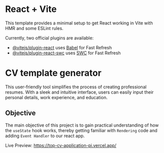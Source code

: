 # React + Vite

This template provides a minimal setup to get React working in Vite with HMR and some ESLint rules.

Currently, two official plugins are available:

- [@vitejs/plugin-react](https://github.com/vitejs/vite-plugin-react/blob/main/packages/plugin-react/README.md) uses [Babel](https://babeljs.io/) for Fast Refresh
- [@vitejs/plugin-react-swc](https://github.com/vitejs/vite-plugin-react-swc) uses [SWC](https://swc.rs/) for Fast Refresh


# CV template generator
This user-friendly tool simplifies the process of creating professional resumes. With a sleek and intuitive interface, users can easily input their personal details, work experience, and education.

## Objective
The main objective of this project is to gain practical understanding of how the `useState` hook works, thereby getting familiar with `Rendering` code and adding `Event Handler` to our react app.


Live Preview:  https://top-cv-application-pi.vercel.app/
